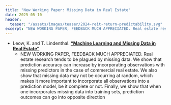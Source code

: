 ```yaml
---
title: "New Working Paper: Missing Data in Real Estate"
date: 2025-05-10
header:
  teaser: "/assets/images/teaser/2024-reit-return-predictability.svg"
excerpt: "NEW WORKING PAPER, FEEDBACK MUCH APPRECIATED. Real estate research tends to be plagued by missing data. We show that prediction accuracy can increase by incorporating observations with missing predictors in the case of commercial real estate."
---
```


* Leow, K. and T. Lindenthal. <a href='/assets/papers/Conference-paper-Machine-Learning-and-Missing-Data-in-Real-Estate.pdf'>**“Machine Learning and Missing Data in Real Estate”**</a></span>
  - NEW WORKING PAPER, FEEDBACK MUCH APPRECIATED. Real estate research tends to be plagued by missing data. We show that prediction accuracy can increase by incorporating observations with missing predictors in the case of commercial real estate. We also show that missing data may not be occurring at random, which makes it more important to incorporate all observations into a prediction model, be it complete or not. Finally, we show that when one incorporates missing data into training sets, prediction outcomes can go into opposite direction



